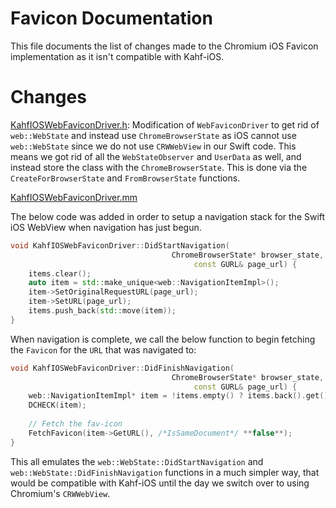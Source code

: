 # Favicon Documentation

This file documents the list of changes made to the Chromium iOS Favicon implementation as it isn't compatible with Kahf-iOS.


# Changes

[KahfIOSWebFaviconDriver.h](https://github.com/AsilHQ/asil-core/blob/master/ios/browser/favicon/brave_ios_web_favicon_driver.h): Modification of `WebFaviconDriver` to get rid of `web::WebState` and instead use `ChromeBrowserState` as iOS cannot use `web::WebState` since we do not use `CRWWebView` in our Swift code. This means we got rid of all the `WebStateObserver` and `UserData` as well, and instead store the class with the `ChromeBrowserState`. This is done via the `CreateForBrowserState` and `FromBrowserState` functions.

[KahfIOSWebFaviconDriver.mm](https://github.com/AsilHQ/asil-core/blob/master/ios/browser/favicon/brave_ios_web_favicon_driver.mm)

The below code was added in order to setup a navigation stack for the Swift iOS WebView when navigation has just begun.
```c++
void KahfIOSWebFaviconDriver::DidStartNavigation(
                                    ChromeBrowserState* browser_state, 
                                         const GURL& page_url) {
    items.clear();
    auto item = std::make_unique<web::NavigationItemImpl>();
    item->SetOriginalRequestURL(page_url);
    item->SetURL(page_url);
    items.push_back(std::move(item));
}
```

When navigation is complete, we call the below function to begin fetching the `Favicon` for the `URL` that was navigated to:
```c++
void KahfIOSWebFaviconDriver::DidFinishNavigation(
                                    ChromeBrowserState* browser_state, 
                                         const GURL& page_url) {
    web::NavigationItemImpl* item = !items.empty() ? items.back().get() : nullptr;
    DCHECK(item);
    
    // Fetch the fav-icon
    FetchFavicon(item->GetURL(), /*IsSameDocument*/ **false**);
}
```

This all emulates the `web::WebState::DidStartNavigation` and `web::WebState::DidFinishNavigation` functions in a much simpler way, that would be compatible with Kahf-iOS until the day we switch over to using Chromium's `CRWWebView`.